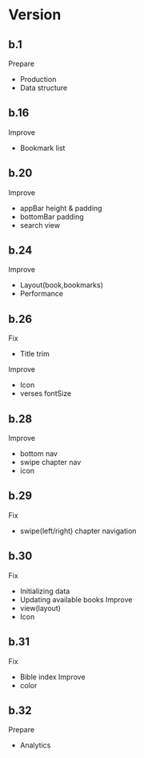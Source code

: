 # Version

## b.1

Prepare

- Production
- Data structure

## b.16

Improve

- Bookmark list

## b.20

Improve

- appBar height & padding
- bottomBar padding
- search view

## b.24

Improve

- Layout(book,bookmarks)
- Performance

## b.26

Fix

- Title trim

Improve

- Icon
- verses fontSize

## b.28

Improve

- bottom nav
- swipe chapter nav
- icon

## b.29

Fix

- swipe(left/right) chapter navigation

## b.30

Fix

- Initializing data
- Updating available books
Improve
- view(layout)
- Icon

## b.31

Fix

- Bible index
Improve
- color

## b.32

Prepare

- Analytics
